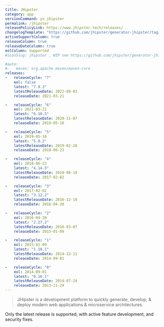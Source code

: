 ```yaml
---
title: JHipster
category: app
versionCommand: yo jhipster
permalink: /jhipster
releasePolicyLink: https://www.jhipster.tech/releases/
changelogTemplate: "https://github.com/jhipster/generator-jhipster/tag/__LATEST__"
activeSupportColumn: true
releaseColumn: true
releaseDateColumn: true
eolColumn: Supported
#iconSlug: jhipster , WIP see https://github.com/jhipster/generator-jhipster/issues/20533

#auto:
#-   maven: org.apache.maven/maven-core
releases:
-   releaseCycle: "7"
    eol: false
    latest: "7.9.3"
    latestReleaseDate: 2022-09-03
    releaseDate: 2021-03-21

-   releaseCycle: "6"
    eol: 2021-03-21
    latest: "6.10.5"
    latestReleaseDate: 2020-11-07
    releaseDate: 2019-05-10

-   releaseCycle: "5"
    eol: 2019-05-10
    latest: "5.8.2"
    latestReleaseDate: 2019-02-28
    releaseDate: 2018-06-23

-   releaseCycle: "4"
    eol: 2018-06-23
    latest: "4.14.5"
    latestReleaseDate: 2018-06-19
    releaseDate: 2017-02-02

-   releaseCycle: "3"
    eol: 2017-02-02
    latest: "3.12.2"
    latestReleaseDate: 2016-12-19
    releaseDate: 2016-04-20

-   releaseCycle: "2"
    eol: 2016-04-20
    latest: "2.27.2"
    latestReleaseDate: 2016-03-07
    releaseDate: 2015-01-09

-   releaseCycle: "1"
    eol: 2015-01-09
    latest: "1.10.1"
    latestReleaseDate: 2014-12-11
    releaseDate: 2014-09-01

-   releaseCycle: "0"
    eol: 2014-09-01
    latest: "0.18.1"
    latestReleaseDate: 2014-07-24
    releaseDate: 2013-11-29
---
```


> JHipster is a development platform to quickly generate, develop, & deploy modern
> web applications & microservice architectures. 


Only the latest release is supported, with active feature development, and security fixes.
